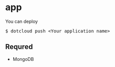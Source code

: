 app
===

You can deploy

<pre>
$ dotcloud push &lt;Your application name&gt;</pre>

Requred
-------

* MongoDB

